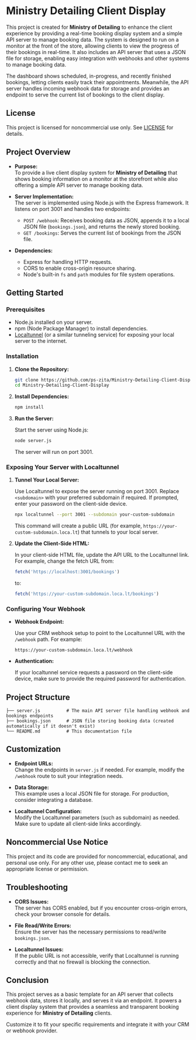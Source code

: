 # Ministry Detailing Client Display

This project is created for **Ministry of Detailing** to enhance the client experience by providing a real-time booking display system and a simple API server to manage booking data. The system is designed to run on a monitor at the front of the store, allowing clients to view the progress of their bookings in real-time. It also includes an API server that uses a JSON file for storage, enabling easy integration with webhooks and other systems to manage booking data.

The dashboard shows scheduled, in-progress, and recently finished bookings, letting clients easily track their appointments. Meanwhile, the API server handles incoming webhook data for storage and provides an endpoint to serve the current list of bookings to the client display.

## License

This project is licensed for noncommercial use only. See [LICENSE](LICENSE.md) for details.

## Project Overview

- **Purpose:**  
  To provide a live client display system for **Ministry of Detailing** that shows booking information on a monitor at the storefront while also offering a simple API server to manage booking data.

- **Server Implementation:**  
  The server is implemented using Node.js with the Express framework. It listens on port 3001 and handles two endpoints:
  - `POST /webhook`: Receives booking data as JSON, appends it to a local JSON file (`bookings.json`), and returns the newly stored booking.
  - `GET /bookings`: Serves the current list of bookings from the JSON file.

- **Dependencies:**
  - Express for handling HTTP requests.
  - CORS to enable cross-origin resource sharing.
  - Node's built-in `fs` and `path` modules for file system operations.

## Getting Started

### Prerequisites

- Node.js installed on your server.
- npm (Node Package Manager) to install dependencies.
- [Localtunnel](https://localtunnel.github.io/www/) (or a similar tunneling service) for exposing your local server to the internet.

### Installation

1. **Clone the Repository:**

   ```bash
   git clone https://github.com/ps-zita/Ministry-Detailing-Client-Display.git
   cd Ministry-Detailing-Client-Display
   ```

2. **Install Dependencies:**

   ```bash
   npm install
   ```

3. **Run the Server:**

   Start the server using Node.js:

   ```bash
   node server.js
   ```

   The server will run on port 3001.

### Exposing Your Server with Localtunnel

1. **Tunnel Your Local Server:**

   Use Localtunnel to expose the server running on port 3001. Replace `<subdomain>` with your preferred subdomain if required. If prompted, enter your password on the client-side device.

   ```bash
   npx localtunnel --port 3001 --subdomain your-custom-subdomain
   ```

   This command will create a public URL (for example, `https://your-custom-subdomain.loca.lt`) that tunnels to your local server.

2. **Update the Client-Side HTML:**

   In your client-side HTML file, update the API URL to the Localtunnel link. For example, change the fetch URL from:

   ```javascript
   fetch('https://localhost:3001/bookings')
   ```

   to:

   ```javascript
   fetch('https://your-custom-subdomain.loca.lt/bookings')
   ```

### Configuring Your Webhook

- **Webhook Endpoint:**

  Use your CRM webhook setup to point to the Localtunnel URL with the `/webhook` path. For example:

  ```
  https://your-custom-subdomain.loca.lt/webhook
  ```

- **Authentication:**

  If your localtunnel service requests a password on the client-side device, make sure to provide the required password for authentication.

## Project Structure

```
├── server.js          # The main API server file handling webhook and bookings endpoints
├── bookings.json      # JSON file storing booking data (created automatically if it doesn't exist)
└── README.md          # This documentation file
```

## Customization

- **Endpoint URLs:**  
  Change the endpoints in `server.js` if needed. For example, modify the `/webhook` route to suit your integration needs.

- **Data Storage:**  
  This example uses a local JSON file for storage. For production, consider integrating a database.

- **Localtunnel Configuration:**  
  Modify the Localtunnel parameters (such as subdomain) as needed. Make sure to update all client-side links accordingly.

## Noncommercial Use Notice

This project and its code are provided for noncommercial, educational, and personal use only. For any other use, please contact me to seek an appropriate license or permission. 

## Troubleshooting

- **CORS Issues:**  
  The server has CORS enabled, but if you encounter cross-origin errors, check your browser console for details.

- **File Read/Write Errors:**  
  Ensure the server has the necessary permissions to read/write `bookings.json`.

- **Localtunnel Issues:**  
  If the public URL is not accessible, verify that Localtunnel is running correctly and that no firewall is blocking the connection.

## Conclusion

This project serves as a basic template for an API server that collects webhook data, stores it locally, and serves it via an endpoint. It powers a client display system that provides a seamless and transparent booking experience for **Ministry of Detailing** clients. 

Customize it to fit your specific requirements and integrate it with your CRM or webhook provider.
